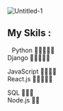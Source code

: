 
![Untitled-1](https://user-images.githubusercontent.com/93470832/211223663-9b539edd-9e83-4232-96a2-8ddf58d4f983.png)

## My Skils :

<img src="https://upload.wikimedia.org/wikipedia/commons/thumb/c/c3/Python-logo-notext.svg/1869px-Python-logo-notext.svg.png" style="width:10px;"/>Python 👾👾👾👾👾                 
Django 👾👾👾👾👾
                           
JavaScript 👾👾👾👾                   
React.js 👾👾👾👾👾

SQL 👾👾👾                     
Node.js 👾👾
